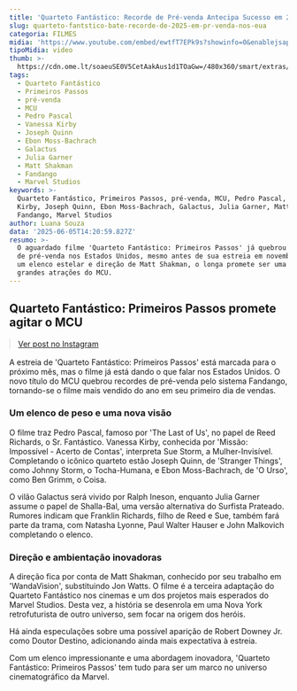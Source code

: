 ```yaml
---
title: 'Quarteto Fantástico: Recorde de Pré-venda Antecipa Sucesso em 2025 nos EUA'
slug: quarteto-fantstico-bate-recorde-de-2025-em-pr-venda-nos-eua
categoria: FILMES
midia: 'https://www.youtube.com/embed/ewtfT7EPk9s?showinfo=0&enablejsapi=1'
tipoMidia: video
thumb: >-
  https://cdn.ome.lt/soaeuSE0V5CetAakAus1d1TOaGw=/480x360/smart/extras/conteudos/omelete_THUMB_-_2025-06-05T103245.334.png
tags:
  - Quarteto Fantástico
  - Primeiros Passos
  - pré-venda
  - MCU
  - Pedro Pascal
  - Vanessa Kirby
  - Joseph Quinn
  - Ebon Moss-Bachrach
  - Galactus
  - Julia Garner
  - Matt Shakman
  - Fandango
  - Marvel Studios
keywords: >-
  Quarteto Fantástico, Primeiros Passos, pré-venda, MCU, Pedro Pascal, Vanessa
  Kirby, Joseph Quinn, Ebon Moss-Bachrach, Galactus, Julia Garner, Matt Shakman,
  Fandango, Marvel Studios
author: Luana Souza
data: '2025-06-05T14:20:59.827Z'
resumo: >-
  O aguardado filme 'Quarteto Fantástico: Primeiros Passos' já quebrou recordes
  de pré-venda nos Estados Unidos, mesmo antes de sua estreia em novembro. Com
  um elenco estelar e direção de Matt Shakman, o longa promete ser uma das
  grandes atrações do MCU.
---
```


## Quarteto Fantástico: Primeiros Passos promete agitar o MCU

<blockquote class="instagram-media" data-instgrm-permalink="https://www.instagram.com/p/DKhSC23pDML/" data-instgrm-version="14" style="width:100%; max-width:540px; margin:1rem auto;"><a href="https://www.instagram.com/p/DKhSC23pDML/">Ver post no Instagram</a></blockquote>

A estreia de 'Quarteto Fantástico: Primeiros Passos' está marcada para o próximo mês, mas o filme já está dando o que falar nos Estados Unidos. O novo título do MCU quebrou recordes de pré-venda pelo sistema Fandango, tornando-se o filme mais vendido do ano em seu primeiro dia de vendas.

### Um elenco de peso e uma nova visão

O filme traz Pedro Pascal, famoso por 'The Last of Us', no papel de Reed Richards, o Sr. Fantástico. Vanessa Kirby, conhecida por 'Missão: Impossível - Acerto de Contas', interpreta Sue Storm, a Mulher-Invisível. Completando o icônico quarteto estão Joseph Quinn, de 'Stranger Things', como Johnny Storm, o Tocha-Humana, e Ebon Moss-Bachrach, de 'O Urso', como Ben Grimm, o Coisa.

O vilão Galactus será vivido por Ralph Ineson, enquanto Julia Garner assume o papel de Shalla-Bal, uma versão alternativa do Surfista Prateado. Rumores indicam que Franklin Richards, filho de Reed e Sue, também fará parte da trama, com Natasha Lyonne, Paul Walter Hauser e John Malkovich completando o elenco.

### Direção e ambientação inovadoras

A direção fica por conta de Matt Shakman, conhecido por seu trabalho em 'WandaVision', substituindo Jon Watts. O filme é a terceira adaptação do Quarteto Fantástico nos cinemas e um dos projetos mais esperados do Marvel Studios. Desta vez, a história se desenrola em uma Nova York retrofuturista de outro universo, sem focar na origem dos heróis.

Há ainda especulações sobre uma possível aparição de Robert Downey Jr. como Doutor Destino, adicionando ainda mais expectativa à estreia.

Com um elenco impressionante e uma abordagem inovadora, 'Quarteto Fantástico: Primeiros Passos' tem tudo para ser um marco no universo cinematográfico da Marvel.

